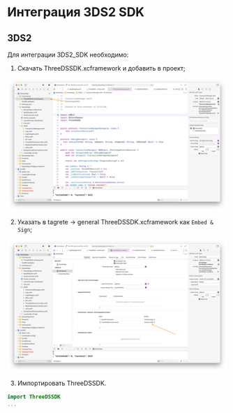 # Интеграция 3DS2 SDK

## 3DS2

Для интеграции 3DS2_SDK необходимо:

1. Скачать ThreeDSSDK.xcframework и добавить в проект;

<div align="center">
  <img src="./images/3DS2/add_framework.png" width="600"/>
</div>

2. Указать в tagrete -> general ThreeDSSDK.xcframework как `Embed & Sign`;

<div align="center">
  <img src="./images/3DS2/setting_framework.png" width="600"/>
</div>

3. Импортировать ThreeDSSDK.

```swift
import ThreeDSSDK
...
```
